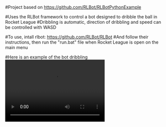#Project based on https://github.com/RLBot/RLBotPythonExample

#Uses the RLBot framework to control a bot designed to dribble the ball in Rocket League
#Dribbling is automatic, direction of dribbling and speed can be controlled with WASD

#To use, intall rlbot: https://github.com/RLBot/RLBot
#And follow their instructions, then run the "run.bat" file when Rocket League is open on the main menu

#Here is an example of the bot dribbling
<video src="https://youtu.be/3pKObZwQ5xU" width="320" height="200" controls preload></video>
